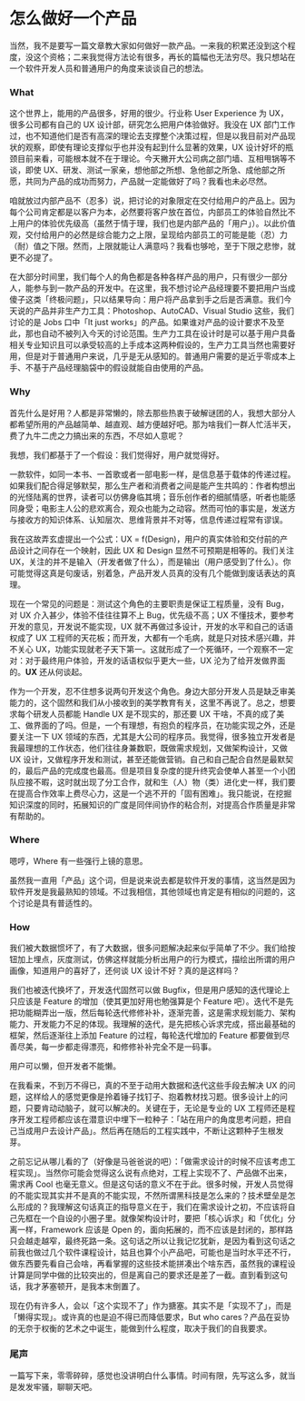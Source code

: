 # 怎么做好一个产品

当然，我不是要写一篇文章教大家如何做好一款产品。一来我的积累还没到这个程度，没这个资格；二来我觉得方法论有很多，再长的篇幅也无法穷尽。我只想站在一个软件开发人员和普通用户的角度来谈谈自己的想法。

### What

这个世界上，能用的产品很多，好用的很少。行业称 User Experience 为 UX，很多公司都有自己的 UX 设计部，研究怎么把用户体验做好。我没在 UX 部门工作过，也不知道他们是否有高深的理论去支撑整个决策过程，但是以我目前对产品现状的观察，即使有理论支撑似乎也并没有起到什么显著的效果，UX 设计好坏的瓶颈目前来看，可能根本就不在于理论。今天撇开大公司病之部门墙、互相甩锅等不谈，即使 UX、研发、测试一家亲，想他部之所想、急他部之所急、成他部之所愿，共同为产品的成功而努力，产品就一定能做好了吗？我看也未必尽然。

咱就放过内部产品不（忍多）说，把讨论的对象限定在交付给用户的产品上。因为每个公司肯定都是以客户为本，必然要将客户放在首位，内部员工的体验自然比不上用户的体验优先级高（虽然于情于理，我们也是内部产品的「用户」）。以此价值观，交付给用户的必然是综合能力之上限，呈现给内部员工的可能是能（忍）力（耐）值之下限。然而，上限就能让人满意吗？我看也够呛，至于下限之悲惨，就更不必提了。

在大部分时间里，我们每个人的角色都是各种各样产品的用户，只有很少一部分人，能参与到一款产品的开发中。在这里，我不想讨论产品经理要不要把用户当成傻子这类「终极问题」，只以结果导向：用户将产品拿到手之后是否满意。我们今天说的产品并非生产力工具：Photoshop、AutoCAD、Visual Studio 这些，我们讨论的是 Jobs 口中「It just works」的产品。如果谁对产品的设计要求不及至此，那也自动不被列入今天的讨论范围。生产力工具在设计时是可以基于用户具备相关专业知识且可以承受较高的上手成本这两种假设的，生产力工具当然也需要好用，但是对于普通用户来说，几乎是无从感知的。普通用户需要的是近乎零成本上手、不基于产品经理脑袋中的假设就能自由使用的产品。

### Why

首先什么是好用？人都是非常懒的，除去那些热衷于破解谜团的人，我想大部分人都希望所用的产品越简单、越直观、越方便越好吧。那为啥我们一群人忙活半天，费了九牛二虎之力搞出来的东西，不尽如人意呢？

我想，我们都基于了一个假设：我们觉得好，用户就觉得好。

一款软件，如同一本书、一首歌或者一部电影一样，是信息基于载体的传递过程。如果我们配合得足够默契，那么生产者和消费者之间是能产生共鸣的：作者构想出的光怪陆离的世界，读者可以仿佛身临其境；音乐创作者的细腻情感，听者也能感同身受；电影主人公的悲欢离合，观众也能为之动容。然而可怕的事实是，发送方与接收方的知识体系、认知层次、思维背景并不对等，信息传递过程常有谬误。

我在这故弄玄虚提出一个公式：UX = f\(Design\)，用户的真实体验和交付前的产品设计之间存在一个映射，因此 UX 和 Design 显然不可预期是相等的。我们关注 UX，关注的并不是输入（开发者做了什么），而是输出（用户感受到了什么）。你可能觉得这真是句废话，别着急，产品开发人员真的没有几个能做到废话表达的真理。

现在一个常见的问题是：测试这个角色的主要职责是保证工程质量，没有 Bug，对 UX 介入甚少，体验不佳往往算不上 Bug，优先级不高；UX 不懂技术，要参考开发的意见，开发说不能实现，UX 就不再做过多设计，开发的水平和自己的话语权成了 UX 工程师的天花板；而开发，大都有一个毛病，就是只对技术感兴趣，并不关心 UX，功能实现就老子天下第一。这就形成了一个死循环，一个观察不一定对：对于最终用户体验，开发的话语权似乎更大一些，UX 沦为了给开发做界面的。**UX** 还从何谈起。

作为一个开发，忍不住想多说两句开发这个角色。身边大部分开发人员是缺乏审美能力的，这个固然和我们从小接收到的美学教育有关，这里不再说了。总之，想要求每个研发人员都能 Handle UX 是不现实的，那还要 UX 干啥，不真的成了美工、做界面的了吗。但是，一个有理想，有抱负的程序员，在功能实现之外，还是要关注一下 UX 领域的东西，尤其是大公司的程序员。我觉得，很多独立开发者是我最理想的工作状态，他们往往身兼数职，既做需求规划，又做架构设计，又做 UX 设计，又做程序开发和测试，甚至还能做营销。自己和自己配合自然是最默契的，最后产品的完成度也最高。但是项目复杂度的提升终究会使单人甚至一个小团队应接不暇，这时就出现了分工合作，就和生（人）物（类）进化史一样，我们要在提高合作效率上费尽心力，这是一个逃不开的「固有困难」。我只能说，在挖掘知识深度的同时，拓展知识的广度是同伴间协作的粘合剂，对提高合作质量是非常有帮助的。

### Where

嗯哼，Where 有一些强行上镜的意思。

虽然我一直用「产品」这个词，但是说来说去都是软件开发的事情，这当然是因为软件开发是我最熟知的领域。不过我相信，其他领域也肯定是有相似的问题的，这个讨论是具有普适性的。

### How

我们被大数据惯坏了，有了大数据，很多问题解决起来似乎简单了不少。我们给按钮加上埋点，灰度测试，仿佛这样就能分析出用户的行为模式，描绘出所谓的用户画像，知道用户的喜好了，还何谈 UX 设计不好？真的是这样吗？

我们也被迭代换坏了，开发迭代固然可以做 Bugfix，但是用户感知的迭代理论上只应该是 Feature 的增加（使其更加好用也勉强算是个 Feature 吧）。迭代不是先把功能糊弄出一版，然后每轮迭代修修补补，逐渐完善，这是需求规划能力、架构能力、开发能力不足的体现。我理解的迭代，是先把核心诉求完成，搭出最基础的框架，然后逐渐往上添加 Feature 的过程，每轮迭代增加的 Feature 都要做到尽善尽美，每一步都走得漂亮，和修修补补完全不是一码事。

用户可以懒，但开发者不能懒。

在我看来，不到万不得已，真的不至于动用大数据和迭代这些手段去解决 UX 的问题，这样给人的感觉更像是拎着锤子找钉子、抱着教材找习题。很多设计上的问题，只要肯动动脑子，就可以解决的。关键在于，无论是专业的 UX 工程师还是程序开发工程师都应该在潜意识中埋下一粒种子：「站在用户的角度思考问题，把自己当成用户去设计产品」。然后再在随后的工程实践中，不断让这颗种子生根发芽。

之前忘记从哪儿看的了（好像是马爸爸说的吧）：「做需求设计的时候不应该考虑工程实现」。当然你可能会觉得这么说有点绝对，工程上实现不了、产品做不出来，需求再 Cool 也毫无意义。但是这句话的意义不在于此。很多时候，开发人员觉得的不能实现其实并不是真的不能实现，不然所谓黑科技是怎么来的？技术壁垒是怎么形成的？我理解这句话真正的指导意义在于，我们在需求设计之初，不应该将自己先框在一个自设的小圈子里。就像架构设计时，要把「核心诉求」和「优化」分离一样，Framework 应该是 Open 的，面向拓展的，而不应该是封闭的，那样路只会越走越窄，最终死路一条。这句话之所以让我记忆犹新，是因为看到这句话之前我也做过几个软件课程设计，姑且也算个小产品吧，可能也是当时水平还不行，做东西要先看自己会啥，再看掌握的这些技术能拼凑出个啥东西，虽然我的课程设计算是同学中做的比较突出的，但是离自己的要求还是差了一截。直到看到这句话，我才茅塞顿开，是我本末倒置了。

现在仍有许多人，会以「这个实现不了」作为搪塞。其实不是「实现不了」，而是「懒得实现」。或许真的也是迫不得已而降低要求，But who cares？产品在妥协的无奈于权衡的艺术之中诞生，能做到什么程度，取决于我们的自我要求。

### 尾声

一篇写下来，零零碎碎，感觉也没讲明白什么事情。时间有限，先写这么多，就当是发发牢骚，聊聊天吧。

